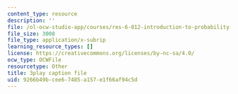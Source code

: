 ```yaml
---
content_type: resource
description: ''
file: /ol-ocw-studio-app/courses/res-6-012-introduction-to-probability-spring-2018/9266b49bcee67485a157e1f66af94c5d_1uW3qMFA9Ho.srt
file_size: 3008
file_type: application/x-subrip
learning_resource_types: []
license: https://creativecommons.org/licenses/by-nc-sa/4.0/
ocw_type: OCWFile
resourcetype: Other
title: 3play caption file
uid: 9266b49b-cee6-7485-a157-e1f66af94c5d
---
```

